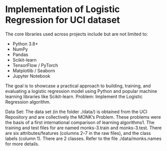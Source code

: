 # Implementation of Logistic Regression for UCI dataset 

The core libraries used across projects include but are not limited to:

- Python 3.8+
- NumPy
- Pandas
- Scikit-learn
- TensorFlow / PyTorch
- Matplotlib / Seaborn
- Jupyter Notebook

The goal is to showcase a practical approach to building, training, and evaluating a logistic regression model using Python and popular machine learning libraries like Scikit-learn.
Problem: Implement the Logistic Regression algorithm.

Data Set: The data set (in the folder ./data/) is obtained from the UCI Repository and are collectively the MONK’s Problem. These problems were the basis of a first international comparison of learning algorithms1. The training and test files for are named monks-3.train and monks-3.test. There are six attributes/features (columns 2–7 in the raw files), and the class labels (column 1). There are 2 classes.
Refer to the file ./data/monks.names for more details.
